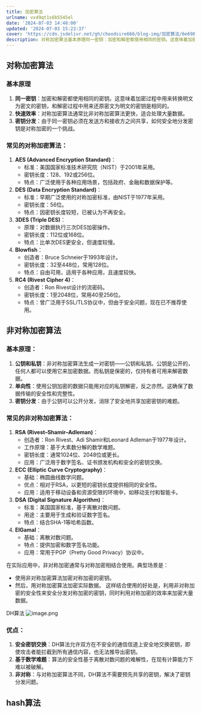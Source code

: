 ```yaml
---
title: 加密算法
urlname: vx49qt1s6b5545el
date: '2024-07-03 14:48:00'
updated: '2024-07-03 15:23:37'
cover: 'https://cdn.jsdelivr.net/gh/choodsire666/blog-img/加密算法/6e698af8c7dedfd48312d07838a9d3e5.png'
description: 对称加密算法基本原理同一密钥：加密和解密都使用相同的密钥。这意味着加密过程中用来转换明文为密文的密钥，和解密过程中用来还原密文为明文的密钥是相同的。快速效率：对称加密算法通常比非对称加密算法更快，适合处理大量数据。密钥分发：由于同一密钥必须在发送方和接收方之间共享，如何安全地分发密钥是对称加密...
---
```

## 对称加密算法
### 基本原理

1. **同一密钥**：加密和解密都使用相同的密钥。这意味着加密过程中用来转换明文为密文的密钥，和解密过程中用来还原密文为明文的密钥是相同的。
2. **快速效率**：对称加密算法通常比非对称加密算法更快，适合处理大量数据。
3. **密钥分发**：由于同一密钥必须在发送方和接收方之间共享，如何安全地分发密钥是对称加密的一个挑战。
### 常见的对称加密算法：

1. **AES (Advanced Encryption Standard)**：
   - 标准：美国国家标准技术研究院（NIST）于2001年采用。
   - 密钥长度：128、192或256位。
   - 特点：广泛使用于各种应用场景，包括政府、金融和数据保护等。
2. **DES (Data Encryption Standard)**：
   - 标准：早期广泛使用的对称加密标准，由NIST于1977年采用。
   - 密钥长度：56位。
   - 特点：因密钥长度较短，已被认为不再安全。
3. **3DES (Triple DES)**：
   - 原理：对数据执行三次DES加密操作。
   - 密钥长度：112位或168位。
   - 特点：比单次DES更安全，但速度较慢。
4. **Blowfish**：
   - 创造者：Bruce Schneier于1993年设计。
   - 密钥长度：32至448位，常用128位。
   - 特点：自由可用，适用于各种应用，且速度较快。
5. **RC4 (Rivest Cipher 4)**：
   - 创造者：Ron Rivest设计的流密码。
   - 密钥长度：1至2048位，常用40至256位。
   - 特点：曾广泛用于SSL/TLS协议中，但由于安全问题，现在已不推荐使用。
## 非对称加密算法
### 基本原理：

1. **公钥和私钥**：非对称加密算法生成一对密钥——公钥和私钥。公钥是公开的，任何人都可以使用它来加密数据。而私钥是保密的，仅持有者可用来解密数据。
2. **单向性**：使用公钥加密的数据只能用对应的私钥解密，反之亦然。这确保了数据传输的安全性和完整性。
3. **密钥分发**：由于公钥可以公开分发，消除了安全地共享加密密钥的难题。
### 常见的非对称加密算法：

1. **RSA (Rivest–Shamir–Adleman)**：
   - 创造者：Ron Rivest、Adi Shamir和Leonard Adleman于1977年设计。
   - 工作原理：基于大素数分解的数学难题。
   - 密钥长度：通常1024位、2048位或更长。
   - 应用：广泛用于数字签名、证书颁发机构和安全的密钥交换。
2. **ECC (Elliptic Curve Cryptography)**：
   - 基础：椭圆曲线数学问题。
   - 优点：相对于RSA，以更短的密钥长度提供相同的安全性。
   - 应用：适用于移动设备和资源受限的环境中，如移动支付和智能卡。
3. **DSA (Digital Signature Algorithm)**：
   - 标准：美国国家标准，基于离散对数问题。
   - 用途：主要用于生成和验证数字签名。
   - 特点：结合SHA-1等哈希函数。
4. **ElGamal**：
   - 基础：离散对数问题。
   - 特点：提供加密和数字签名功能。
   - 应用：常用于PGP（Pretty Good Privacy）协议中。

在实际应用中，非对称加密通常与对称加密相结合使用。典型场景是：

- 使用非对称加密算法加密对称加密的密钥。
- 然后，用对称加密算法加密实际数据。 这样结合使用的好处是，利用非对称加密的安全性来安全分发对称加密的密钥，同时利用对称加密的效率来加密大量数据。

DH算法
![image.png](https://cdn.jsdelivr.net/gh/choodsire666/blog-img/加密算法/6e698af8c7dedfd48312d07838a9d3e5.png)
### 优点：

1. **安全密钥交换**：DH算法允许双方在不安全的通信信道上安全地交换密钥，即使攻击者能拦截到所有通信内容，也无法推导出密钥。
2. **基于数学难题**：算法的安全性基于离散对数问题的难解性，在现有计算能力下难以被破解。
3. **非对称**：与对称加密算法不同，DH算法不需要预先共享的密钥，解决了密钥分发问题。
## hash算法

